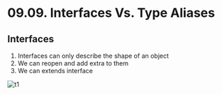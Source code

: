 # 09.09. Interfaces Vs. Type Aliases

## Interfaces

1. Interfaces can only describe the shape of an object
2. We can reopen and add extra to them
3. We can extends interface

![t1](https://github.com/kiranbansode/learn-typescript/assets/50626798/e0c392bf-c04f-4813-ba2e-5542cd6ce662)
